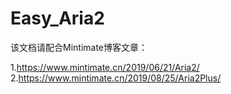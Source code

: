 # Easy_Aria2
该文档请配合Mintimate博客文章：

1.https://www.mintimate.cn/2019/06/21/Aria2/
2.https://www.mintimate.cn/2019/08/25/Aria2Plus/
